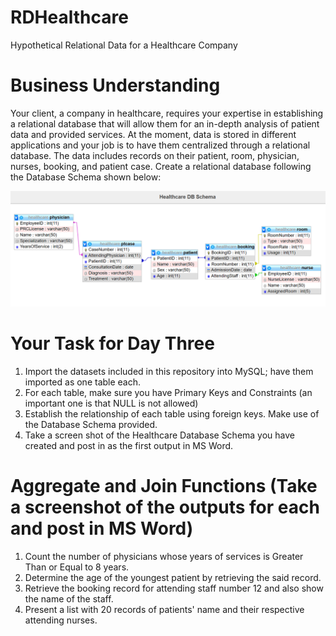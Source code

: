 # RDHealthcare
Hypothetical Relational Data for a Healthcare Company

# Business Understanding
Your client, a company in healthcare, requires your expertise in establishing a relational database that will allow them for an in-depth analysis of patient data and
provided services. At the moment, data is stored in different applications and your job is to have them centralized through a relational database. The data includes
records on their patient, room, physician, nurses, booking, and patient case. Create a relational database following the Database Schema shown below:

![alt text](https://raw.githubusercontent.com/Dcroix/RDHealthcare/main/Healthcare%20DB.png)

# Your Task for Day Three
1. Import the datasets included in this repository into MySQL; have them imported as one table each.
2. For each table, make sure you have Primary Keys and Constraints (an important one is that NULL is not allowed)
3. Establish the relationship of each table using foreign keys. Make use of the Database Schema provided.
4. Take a screen shot of the Healthcare Database Schema you have created and post in as the first output in MS Word.

# Aggregate and Join Functions (Take a screenshot of the outputs for each and post in MS Word)
1. Count the number of physicians whose years of services is Greater Than or Equal to 8 years.
2. Determine the age of the youngest patient by retrieving the said record.
3. Retrieve the booking record for attending staff number 12 and also show the name of the staff.
4. Present a list with 20 records of patients' name and their respective attending nurses. 
